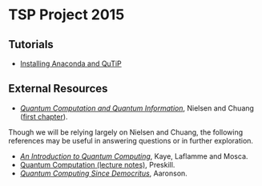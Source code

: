 # TSP Project 2015 #

## Tutorials ##

- [Installing Anaconda and QuTiP](http://nbviewer.ipython.org/github/cgranade/tsp-project-2015/blob/master/tutorials/qutip-installation.ipynb)

## External Resources ##

- [*Quantum Computation and Quantum Information*](http://www.amazon.com/Quantum-Computation-Information-Anniversary-Edition/dp/1107002176), Nielsen and Chuang ([first chapter](http://www.michaelnielsen.org/qcqi/QINFO-book-nielsen-and-chuang-toc-and-chapter1-nov00.pdf)).

Though we will be relying largely on Nielsen and Chuang, the following references may be useful in answering questions or in further exploration.

- [*An Introduction to Quantum Computing*](http://www.amazon.com/Introduction-Quantum-Computing-Phillip-Kaye/dp/019857049X), Kaye, Laflamme and Mosca.
- [Quantum Computation (lecture notes)](http://www.theory.caltech.edu/~preskill/ph219/ph219_2013-14), Preskill.
- [*Quantum Computing Since Democritus*](http://www.scottaaronson.com/democritus/), Aaronson.